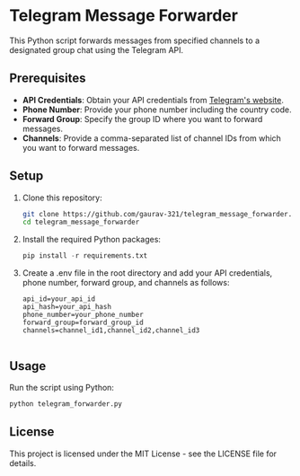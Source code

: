 # Telegram Message Forwarder

This Python script forwards messages from specified channels to a designated group chat using the Telegram API.

## Prerequisites

- **API Credentials**: Obtain your API credentials from [Telegram's website](https://my.telegram.org/auth).
- **Phone Number**: Provide your phone number including the country code.
- **Forward Group**: Specify the group ID where you want to forward messages.
- **Channels**: Provide a comma-separated list of channel IDs from which you want to forward messages.

## Setup

1. Clone this repository:

   ```bash
   git clone https://github.com/gaurav-321/telegram_message_forwarder.git
   cd telegram_message_forwarder

2. Install the required Python packages:
    ```python
    pip install -r requirements.txt
3. Create a .env file in the root directory and add your API credentials, phone number, forward group, and channels as follows:
    ```
    api_id=your_api_id
    api_hash=your_api_hash
    phone_number=your_phone_number
    forward_group=forward_group_id
    channels=channel_id1,channel_id2,channel_id3


## Usage
Run the script using Python:
   ```python
   python telegram_forwarder.py
   ```
## License
This project is licensed under the MIT License - see the LICENSE file for details.